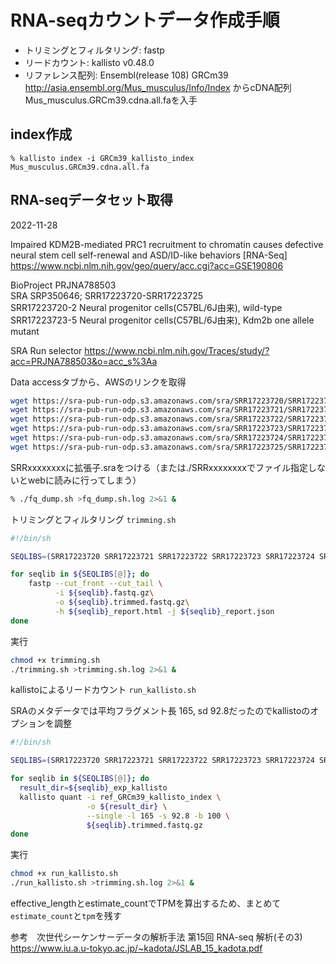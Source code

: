 # RNA-seqカウントデータ作成手順

- トリミングとフィルタリング: fastp
- リードカウント: kallisto v0.48.0
- リファレンス配列: Ensembl(release 108) GRCm39 http://asia.ensembl.org/Mus_musculus/Info/Index
からcDNA配列 Mus_musculus.GRCm39.cdna.all.faを入手

## index作成

```
% kallisto index -i GRCm39_kallisto_index Mus_musculus.GRCm39.cdna.all.fa
```

## RNA-seqデータセット取得
2022-11-28

Impaired KDM2B-mediated PRC1 recruitment to chromatin causes defective neural stem cell self-renewal and ASD/ID-like behaviors [RNA-Seq]<br>
https://www.ncbi.nlm.nih.gov/geo/query/acc.cgi?acc=GSE190806

BioProject	PRJNA788503 <br>
SRA	SRP350646; SRR17223720-SRR17223725 <br>
SRR17223720-2 Neural progenitor cells(C57BL/6J由来), wild-type <br>
SRR17223723-5 Neural progenitor cells(C57BL/6J由来), Kdm2b one allele mutant <br>

SRA Run selector
https://www.ncbi.nlm.nih.gov/Traces/study/?acc=PRJNA788503&o=acc_s%3Aa

Data accessタブから、AWSのリンクを取得

```sh
wget https://sra-pub-run-odp.s3.amazonaws.com/sra/SRR17223720/SRR17223720
wget https://sra-pub-run-odp.s3.amazonaws.com/sra/SRR17223721/SRR17223721
wget https://sra-pub-run-odp.s3.amazonaws.com/sra/SRR17223722/SRR17223722
wget https://sra-pub-run-odp.s3.amazonaws.com/sra/SRR17223723/SRR17223723
wget https://sra-pub-run-odp.s3.amazonaws.com/sra/SRR17223724/SRR17223724
wget https://sra-pub-run-odp.s3.amazonaws.com/sra/SRR17223725/SRR17223725
```

SRRxxxxxxxxに拡張子.sraをつける（または./SRRxxxxxxxxでファイル指定しないとwebに読みに行ってしまう）

```sh
% ./fq_dump.sh >fq_dump.sh.log 2>&1 &
```

トリミングとフィルタリング `trimming.sh`

```sh
#!/bin/sh

SEQLIBS=(SRR17223720 SRR17223721 SRR17223722 SRR17223723 SRR17223724 SRR17223725)

for seqlib in ${SEQLIBS[@]}; do
    fastp --cut_front --cut_tail \
          -i ${seqlib}.fastq.gz\
          -o ${seqlib}.trimmed.fastq.gz\
          -h ${seqlib}_report.html -j ${seqlib}_report.json
done
```

実行

```sh
chmod +x trimming.sh
./trimming.sh >trimming.sh.log 2>&1 &
```

kallistoによるリードカウント `run_kallisto.sh`

SRAのメタデータでは平均フラグメント長 165, sd 92.8だったのでkallistoのオプションを調整

```sh
#!/bin/sh

SEQLIBS=(SRR17223720 SRR17223721 SRR17223722 SRR17223723 SRR17223724 SRR17223725)

for seqlib in ${SEQLIBS[@]}; do
  result_dir=${seqlib}_exp_kallisto
  kallisto quant -i ref_GRCm39_kallisto_index \
                 -o ${result_dir} \
                 --single -l 165 -s 92.8 -b 100 \
                 ${seqlib}.trimmed.fastq.gz
done
```

実行

```sh
chmod +x run_kallisto.sh
./run_kallisto.sh >trimming.sh.log 2>&1 &
```

effective_lengthとestimate_countでTPMを算出するため、まとめて`estimate_count`と`tpm`を残す

参考　次世代シーケンサーデータの解析手法 第15回 RNA-seq 解析(その3)<br>
https://www.iu.a.u-tokyo.ac.jp/~kadota/JSLAB_15_kadota.pdf

